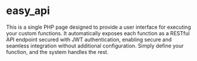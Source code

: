 # easy_api
This is a single PHP page designed to provide a user interface for executing your custom functions. It automatically exposes each function as a RESTful API endpoint secured with JWT authentication, enabling secure and seamless integration without additional configuration. Simply define your function, and the system handles the rest.
